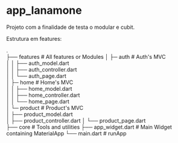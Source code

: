 # app_lanamone

Projeto com a finalidade de testa o modular e cubit.

Estrutura em features:

.                  
├── features                                 # All features or Modules 
│   ├─ auth                                  # Auth's MVC       
│   │  ├── auth_model.dart   
│   │  ├── auth_controller.dart  
│   │  └── auth_page.dart                      
│   ├─ home                                  # Home's MVC       
│   │  ├── home_model.dart   
│   │  ├── home_controller.dart  
│   │  └── home_page.dart                        
│   └─ product                               # Product's MVC     
│      ├── product_model.dart   
│      ├── product_controller.dart
│      └── product_page.dart                    
├── core                                     # Tools and utilities
├── app_widget.dart                          # Main Widget containing MaterialApp 
└── main.dart                                # runApp 


